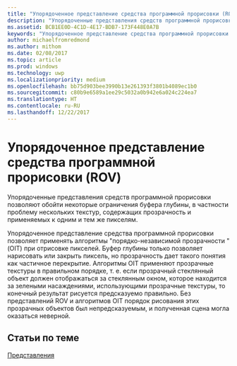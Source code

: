 ```yaml
---
title: "Упорядоченное представление средства программной прорисовки (ROV)"
description: "Упорядоченные представления средств программной прорисовки позволяют обойти некоторые ограничения буфера глубины, в частности проблему нескольких текстур, содержащих прозрачность и применяемых к одним и тем же пикселям."
ms.assetid: BCB1EE0D-4C1D-4E17-BDB7-173F448E0A7B
keywords: "Упорядоченное представление средства программной прорисовки (ROV)"
author: michaelfromredmond
ms.author: mithom
ms.date: 02/08/2017
ms.topic: article
ms.prod: windows
ms.technology: uwp
ms.localizationpriority: medium
ms.openlocfilehash: bb75d903bee3990b13e261393f3801b4089ec1b0
ms.sourcegitcommit: c80b9e6589a1ee29c5032a0b942e6a024c224ea7
ms.translationtype: HT
ms.contentlocale: ru-RU
ms.lasthandoff: 12/22/2017
---
```

# <a name="rasterizer-ordered-view-rov"></a>Упорядоченное представление средства программной прорисовки (ROV)


Упорядоченные представления средств программной прорисовки позволяют обойти некоторые ограничения буфера глубины, в частности проблему нескольких текстур, содержащих прозрачность и применяемых к одним и тем же пикселям.

Упорядоченное представление средства программной прорисовки позволяет применять алгоритмы "порядко-независимой прозрачности " (OIT) при отрисовке пикселей. Буфер глубины только позволяет нарисовать или закрыть пиксель, но прозрачность дает такого понятия как частичное перекрытие. Алгоритмы OIT применяют прозрачные текстуры в правильном порядке, т. е. если прозрачный стеклянный объект должен отображаться за стеклянным окном, которое находится за зелеными насаждениями, использующими прозрачные текстуры, то конечный результат рисуется предсказуемо правильно. Без представлений ROV и алгоритмов OIT порядок рисования этих прозрачных объектов был непредсказуемым, и полученная сцена могла оказаться неверной.

## <a name="span-idrelated-topicsspanrelated-topics"></a><span id="related-topics"></span>Статьи по теме


[Представления](views.md)

 

 




